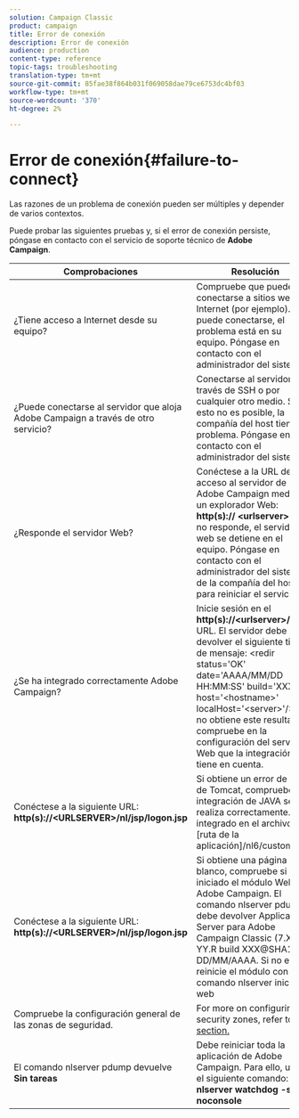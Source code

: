 ```yaml
---
solution: Campaign Classic
product: campaign
title: Error de conexión
description: Error de conexión
audience: production
content-type: reference
topic-tags: troubleshooting
translation-type: tm+mt
source-git-commit: 85fae38f864b031f069058dae79ce6753dc4bf03
workflow-type: tm+mt
source-wordcount: '370'
ht-degree: 2%

---
```



# Error de conexión{#failure-to-connect}

Las razones de un problema de conexión pueden ser múltiples y depender de varios contextos.

Puede probar las siguientes pruebas y, si el error de conexión persiste, póngase en contacto con el servicio de soporte técnico de **Adobe Campaign**.



<table> 
<thead> 
<tr> 
<th>Comprobaciones<br /> </th> 
<th>Resolución<br /> </th> 
</tr> 
</thead> 
<tbody> 
<tr> 
<td>¿Tiene acceso a Internet desde su equipo?</td> 
<td>Compruebe que puede conectarse a sitios web en Internet (por ejemplo). Si no puede conectarse, el problema está en su equipo. Póngase en contacto con el administrador del sistema.</td>
</tr>
<tr> 
<td>¿Puede conectarse al servidor que aloja Adobe Campaign a través de otro servicio?</td> 
<td>Conectarse al servidor a través de SSH o por cualquier otro medio. Si esto no es posible, la compañía del host tiene un problema. Póngase en contacto con el administrador del sistema.</td>
</tr>
<tr> 
<td>¿Responde el servidor Web?</td> 
<td>Conéctese a la URL de acceso al servidor de Adobe Campaign mediante un explorador Web: <b>http(s):// &lt;urlserver&gt;</b>. Si no responde, el servidor web se detiene en el equipo. Póngase en contacto con el administrador del sistema de la compañía del host para reiniciar el servicio.</td>
</tr>
<tr> 
<td>¿Se ha integrado correctamente Adobe Campaign?</td> 
<td>Inicie sesión en el <b>http(s)://&lt;urlserver&gt;/r/test</b> URL. El servidor debe devolver el siguiente tipo de mensaje: &lt;redir status='OK' date='AAAA/MM/DD HH:MM:SS' build='XXXX' host='&lt;hostname&gt;' localHost='&lt;server&gt;'/&gt;Si no obtiene este resultado, compruebe en la configuración del servidor Web que la integración se tiene en cuenta.</td>
</tr>
<tr> 
<td>Conéctese a la siguiente URL: <b>http(s)://&lt;URLSERVER&gt;/nl/jsp/logon.jsp</b></td>
<td>Si obtiene un error de Java de Tomcat, compruebe si la integración de JAVA se realiza correctamente. Está integrado en el archivo [ruta de la aplicación]/nl6/customer.sh</td>
</tr>
<tr> 
<td>Conéctese a la siguiente URL: <b>http(s)://&lt;URLSERVER&gt;/nl/jsp/logon.jsp</b></td>
<td>Si obtiene una página en blanco, compruebe si se ha iniciado el módulo Web de Adobe Campaign. El comando nlserver pdump debe devolver Application Server para Adobe Campaign Classic (7.X YY.R build XXX@SHA1) de DD/MM/AAAA. Si no es así, reinicie el módulo con el comando nlserver inicio web</td>
</tr>
<tr>
<td>Compruebe la configuración general de las zonas de seguridad.</td>
<td>For more on configuring security zones, refer to <a href="https://experienceleague.adobe.com/docs/campaign-classic/using/installing-campaign-classic/additional-configurations/configuring-campaign-server.html?lang=en#configuring-campaign-server"/>this section.</a></td>
</tr>
<tr>
<td>El comando nlserver pdump devuelve <b>Sin tareas</b></td>
<td>Debe reiniciar toda la aplicación de Adobe Campaign. Para ello, utilice el siguiente comando: <b>nlserver watchdog -svc -noconsole</b></td>
</tr>
</tbody> 
</table>
